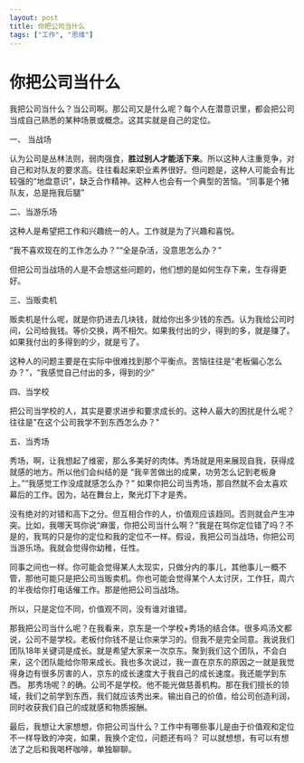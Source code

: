 ```yaml
---
layout: post
title: 你把公司当什么
tags: ["工作", "思维"]
---
```


# 你把公司当什么

我把公司当什么？当公司啊。那公司又是什么呢？每个人在潜意识里，都会把公司当成自己熟悉的某种场景或概念。这其实就是自己的定位。

一、 当战场

认为公司是丛林法则，弱肉强食，**胜过别人才能活下来**。所以这种人注重竞争，对自己和对队友的要求高。往往看起来职业素养很好。但问题是，这种人可能会有比较强的“地盘意识”，缺乏合作精神。这种人也会有一个典型的苦恼。“同事是个猪队友，总是拖我后腿”



二、当游乐场

这种人是希望把工作和兴趣统一的人。工作就是为了兴趣和喜悦。

“我不喜欢现在的工作怎么办？”“全是杂活，没意思怎么办？”

但把公司当战场的人是不会想这些问题的，他们想的是如何生存下来，生存得更好。



三、当贩卖机

贩卖机是什么呢，就是你扔进去几块钱，就给你出多少钱的东西。认为我给公司时间，公司给我钱。等价交换，两不相欠。如果我付出的少，得到的多，就是赚了。如果我付出的多得到的少，就是亏了。

这种人的问题主要是在实际中很难找到那个平衡点。苦恼往往是“老板偏心怎么办？”，“我感觉自己付出的多，得到的少”



四、当学校

把公司当学校的人，其实是要求进步和要求成长的。这种人最大的困扰是什么呢？往往是"在这个公司我学不到东西怎么办？"



五、当秀场

秀场，啊，让我想起了维密，那么多美好的肉体。秀场就是用来展现自我，获得成就感的地方。所以他们会纠结的是 “我辛苦做出的成果，功劳怎么记到老板身上。”“我感觉工作没成就感怎么办？” 如果你把公司当秀场，那自然就不会太喜欢幕后的工作。因为，站在舞台上，聚光灯下才是秀。



没有绝对的对错和高下之分。但互相合作的人，价值观应该趋同。否则就会产生冲突。比如，我哪天骂你说“麻蛋，你把公司当什么啊？”我是在骂你定位错了吗？不是的，我骂的只是你的定位和我的定位不一样。假设，我把公司当战场，你把公司当游乐场。我就会觉得你幼稚，任性。

同事之间也一样。你可能会觉得某人太现实，只做分内的事儿，其他事儿一概不管，那他可能只是把公司当贩卖机。你也可能会觉得某个人太讨厌，工作狂，周六的半夜给你打电话催工作。那是他把公司当战场。

所以，只是定位不同，价值观不同，没有谁对谁错。



那我把公司当什么呢？在我看来，京东是一个学校+秀场的结合体。很多鸡汤文都说，公司不是学校。老板付你钱不是让你来学习的。但我不是完全同意。我说我们团队18年关键词是成长。就是希望大家来一次京东。聚到我们这个团队，不会白来，这个团队能给你带来成长。我也多次说过，我一直在京东的原因之一就是我觉得身边有很多厉害的人，京东的成长速度大于我自己的成长速度。我还能学到东西。  那秀场呢？的确。公司不是学校。他不能光做慈善机构。那在我们擅长的领域，我们之前学到东西，我们就应该秀出来。输出自己的价值，给公司创造利润，同时收获我们自己的成就感和物质报酬。



最后，我想让大家想想，你把公司当什么？工作中有哪些事儿是由于价值观和定位不一样导致的冲突，如果，我换个定位，问题还有吗？ 可以就想想，有可以有想法了之后和我喝杯咖啡，单独聊聊。







